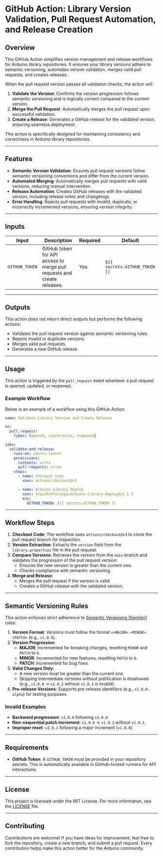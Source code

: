 # GitHub Action: Library Version Validation, Pull Request Automation, and Release Creation  

## Overview  

This GitHub Action simplifies version management and release workflows for Arduino library repositories. It ensures your library versions adhere to semantic versioning, automates version validation, merges valid pull requests, and creates releases.  

When the pull request version passes all validation checks, the action will:  

1. **Validate the Version**: Confirms the version progression follows semantic versioning and is logically correct compared to the current version.  
2. **Merge the Pull Request**: Automatically merges the pull request upon successful validation.  
3. **Create a Release**: Generates a GitHub release for the validated version, ensuring seamless deployment.  

This action is specifically designed for maintaining consistency and correctness in Arduino library repositories.  

---  

## Features  

- **Semantic Version Validation**: Ensures pull request versions follow semantic versioning conventions and differ from the current version.  
- **Automated Merging**: Automatically merges pull requests with valid versions, reducing manual intervention.  
- **Release Automation**: Creates GitHub releases with the validated version, including release notes and changelogs.  
- **Error Handling**: Rejects pull requests with invalid, duplicate, or incorrectly incremented versions, ensuring version integrity.  

---  

## Inputs  

| Input              | Description                                                             | Required | Default                  |  
|--------------------|-------------------------------------------------------------------------|----------|--------------------------|  
| `GITHUB_TOKEN`     | GitHub token for API access to merge pull requests and create releases. | Yes      | `${{ secrets.GITHUB_TOKEN }}` |  

---  

## Outputs  

This action does not return direct outputs but performs the following actions:  

- Validates the pull request version against semantic versioning rules.  
- Rejects invalid or duplicate versions.  
- Merges valid pull requests.  
- Generates a new GitHub release.  

---  

## Usage  

This action is triggered by the `pull_request` event whenever a pull request is opened, updated, or reopened.  

### Example Workflow  

Below is an example of a workflow using this GitHub Action:  

```yaml  
name: Validate Library Version and Create Release  

on:  
  pull_request:  
    types: [opened, synchronize, reopened]  

jobs:  
  validate-and-release:  
    runs-on: ubuntu-latest  
    permissions:  
      contents: write  
      pull-requests: write  
    steps:  
      - name: Checkout Code  
        uses: actions/checkout@v3  

      - name: Arduino Library Deploy  
        uses: ktauchathuranga/arduino-library-deploy@v2.1.3  
        env:  
          GITHUB_TOKEN: ${{ secrets.GITHUB_TOKEN }}  
```  

---

## Workflow Steps  

1. **Checkout Code**: The workflow uses `actions/checkout@v3` to clone the pull request branch for inspection.  
2. **Version Extraction**: Extracts the `version` field from the `library.properties` file in the pull request.  
3. **Compare Versions**: Retrieves the version from the `main` branch and validates the progression of the pull request version:  
   - Ensures the new version is greater than the current one.  
   - Checks compliance with semantic versioning.  
4. **Merge and Release**:  
   - Merges the pull request if the version is valid.  
   - Creates a GitHub release with the validated version.  

---

## Semantic Versioning Rules  

This action enforces strict adherence to [Semantic Versioning (SemVer)](https://semver.org) rules:  

1. **Version Format**: Versions must follow the format `v<MAJOR>.<MINOR>.<PATCH>` (e.g., `v1.0.0`).  
2. **Version Progression**:  
   - **MAJOR**: Incremented for breaking changes, resetting `MINOR` and `PATCH` to `0`.  
   - **MINOR**: Incremented for new features, resetting `PATCH` to `0`.  
   - **PATCH**: Incremented for bug fixes.  
3. **Valid Changes Only**:  
   - A new version must be greater than the current one.  
   - Skipping intermediate versions without justification is disallowed (e.g., `v1.0.0` → `v1.0.2` without `v1.0.1` is invalid).  
4. **Pre-release Versions**: Supports pre-release identifiers (e.g., `v1.0.0-alpha`) for testing purposes.  

### Invalid Examples  

- **Backward progression**: `v1.0.0` following `v2.0.0`.  
- **Non-sequential patch increment**: `v1.0.0` → `v1.0.2` without `v1.0.1`.  
- **Improper reset**: `v2.0.1` following a major increment (`v1.0.0`).  

---

## Requirements  

- **GitHub Token**: A `GITHUB_TOKEN` must be provided in your repository secrets. This is automatically available in GitHub-hosted runners for API interactions.  

---  

## License  

This project is licensed under the MIT License. For more information, see the [LICENSE](LICENSE) file.  

---  

## Contributing  

Contributions are welcome! If you have ideas for improvement, feel free to fork the repository, create a new branch, and submit a pull request. Every contribution helps make this action better for the Arduino community.  
